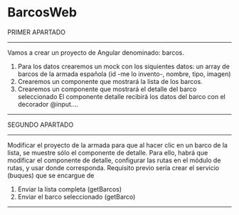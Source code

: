 # BarcosWeb

PRIMER APARTADO
<hr>

Vamos a crear un proyecto de Angular denominado: barcos.
1. Para los datos crearemos un mock con los siquientes datos: un array de barcos de la armada española (id -me lo invento-, nombre, tipo, imagen)
2. Crearemos un componente que mostrará la lista de los barcos.
3. Crearemos un componente que mostrará el detalle del barco seleccionado
El componente detalle recibirá los datos del barco con el decorador @input....

<hr>
SEGUNDO APARTADO
<hr>

Modificar el proyecto de la armada para que al hacer clic en un barco de la lista, se muestre sólo el componente de detalle. Para ello, habrá que modificar el componente de detalle, configurar las rutas en el módulo de rutas, y usar <app-router-outlet> donde corresponda.
Requisito previo sería crear el servicio (buques) que se encargue de 
1) Enviar la lista completa (getBarcos)
2) Enviar el barco seleccionado (getBarco)

<hr>
